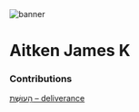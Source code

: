 <html><body><img id="banner" src="/sahd/images/banners/banner.png" alt="banner" /></body></html>

# **Aitken James K**


### Contributions
[הָעוּשְּׁת – deliverance](../words/deliverance.md)<br>